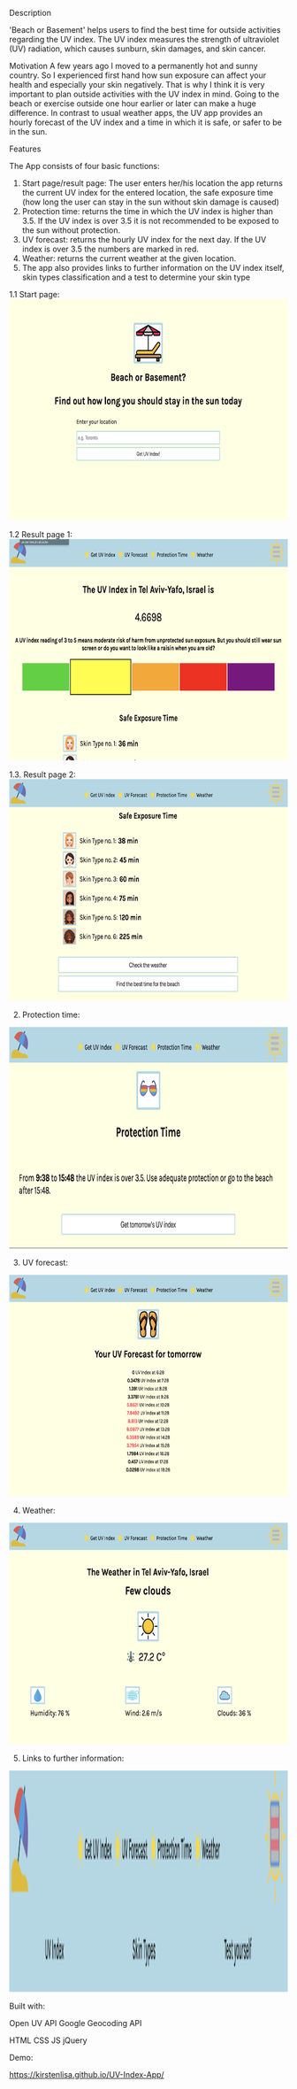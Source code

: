 Description

'Beach or Basement' helps users to find the best time for outside activities regarding the UV index. 
The UV index measures the strength of ultraviolet (UV) radiation, which causes sunburn, skin damages, and skin cancer.

Motivation
A few years ago I moved to a permanently hot and sunny country. So I experienced first hand how sun exposure can affect your health and especially your skin negatively. That is why I think it is very important to plan outside activities with the UV index in mind. Going to the beach or exercise outside one hour earlier or later can make a huge difference. In contrast to usual weather apps, the UV app provides an hourly forecast of the UV index and a time in which it is safe, or safer to be in the sun.


Features

The App consists of four basic functions:

1. Start page/result page: The user enters her/his location the app returns the current UV index for the entered location, the safe exposure time (how long the user can stay in the sun without skin damage is caused)
2. Protection time: returns the time in which the UV index is higher than 3.5. If the UV index is over 3.5 it is not recommended to be exposed to the sun without protection.
3. UV forecast: returns the hourly UV index for the next day. If the UV index is over 3.5 the numbers are marked in red.
4. Weather: returns the current weather at the given location.
5. The app also provides links to further information on the UV index itself, skin types classification and a test to determine your skin type

1.1 Start page:
 <img src="screenshots/StartPage.png" height="400" alt="Screenshot">



1.2 Result page 1:
<img src="screenshots/UVIndexResult1.png" height="400" alt="Screenshot">


1.3. Result page 2:
<img src="screenshots/UVIndexResults2.png" height="400" alt="Screenshot">


2. Protection time:
<img src="screenshots/ProtectionTime.png" height="400" alt="Screenshot">


3. UV forecast:
<img src="screenshots/UVForecast.png" height="400" alt="Screenshot">


4. Weather:
<img src="screenshots/Weather.png" height="400" alt="Screenshot">


5. Links to further information: 
<img src="screenshots/ExtendedMenu.png" height="400" alt="Screenshot">


Built with:

Open UV API
Google Geocoding API

HTML
CSS
JS
jQuery

Demo: 

https://kirstenlisa.github.io/UV-Index-App/

